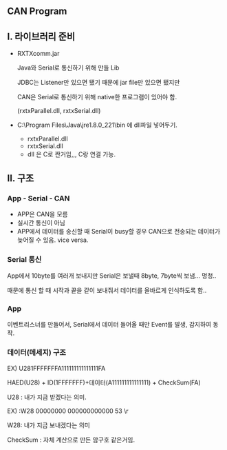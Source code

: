 ## CAN Program

## I. 라이브러리 준비

- RXTXcomm.jar

  Java와 Serial로 통신하기 위해 만들 Lib

  JDBC는 Listener만 있으면 됐기 때문에 jar file만 있으면 됐지만

  CAN은 Serial로 통신하기 위해  native한 프로그램이 있어야 함.

  (rxtxParallel.dll, rxtxSerial.dll)

- C:\Program Files\Java\jre1.8.0_221\bin 에 dll파일 넣어두기.

  - rxtxParallel.dll
  - rxtxSerial.dll
  - dll 은 C로 짠거임,,, C랑 연결 가능.



## II. 구조

### App - Serial - CAN

- APP은 CAN을 모름
- 실시간 통신이 아님 
- APP에서 데이터를 송신할 때 Serial이 busy할 경우 CAN으로 전송되는 데이터가 늦어질 수 있음. vice versa.

### Serial 통신

App에서 10byte를 여러개 보내지만 Serial은 보낼때 8byte, 7byte씩 보냄... 멍청..

때문에 통신 할 때 시작과 끝을 같이 보내줘서 데이터를 올바르게 인식하도록 함..

### App 

이벤트리스너를 만들어서, Serial에서 데이터 들어올 때만 Event를 발생, 감지하여 동작.



### 데이터(메세지) 구조

EX) U281FFFFFFFA111111111111111FA

HAED(U28) + ID(1FFFFFFF)+데이터(A111111111111111) + CheckSum(FA)

U28 : 내가 지금 받겠다는 의미.

EX) :W28 00000000 000000000000 53 \r

W28: 내가 지금 보내겠다는 의미

CheckSum : 자체 계산으로 만든 암구호 같은거임.



